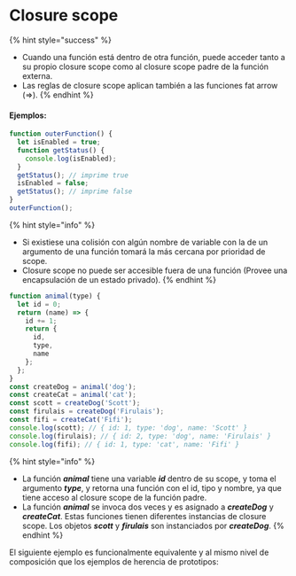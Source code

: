 # Closure scope

{% hint style="success" %}
* Cuando una función está dentro de otra función, puede acceder tanto a su propio closure scope como al closure scope padre de la función externa.
* Las reglas de closure scope aplican también a las funciones fat arrow \(=&gt;\).
{% endhint %}

#### Ejemplos:

```javascript
function outerFunction() {
  let isEnabled = true;
  function getStatus() {
    console.log(isEnabled);
  }
  getStatus(); // imprime true
  isEnabled = false;
  getStatus(); // imprime false
}
outerFunction();
```

{% hint style="info" %}
* Si existiese una colisión con algún nombre de variable con la de un argumento de una función tomará la más cercana por prioridad de scope.
* Closure scope no puede ser accesible fuera de una función \(Provee una encapsulación de un estado privado\).
{% endhint %}

```javascript
function animal(type) {
  let id = 0;
  return (name) => {
    id += 1;
    return {
      id,
      type,
      name
    };
  };
}
const createDog = animal('dog');
const createCat = animal('cat');
const scott = createDog('Scott');
const firulais = createDog('Firulais');
const fifi = createCat('Fifi');
console.log(scott); // { id: 1, type: 'dog', name: 'Scott' }
console.log(firulais); // { id: 2, type: 'dog', name: 'Firulais' }
console.log(fifi); // { id: 1, type: 'cat', name: 'Fifi' }
```

{% hint style="info" %}
* La función _**animal**_ tiene una variable _**id**_ dentro de su scope, y toma el argumento _**type**_, y retorna una función con el id, tipo y nombre, ya que tiene acceso al closure scope de la función padre.
* La función _**animal**_ se invoca dos veces y es asignado a _**createDog**_ y _**createCat**_. Estas funciones tienen diferentes instancias de closure scope. Los objetos _**scott**_ y _**firulais**_ son instanciados por _**createDog**_.
{% endhint %}

El siguiente ejemplo es funcionalmente equivalente y al mismo nivel de composición que los ejemplos de herencia de prototipos:



